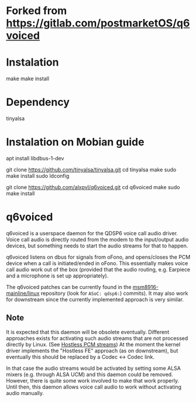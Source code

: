 # Forked from https://gitlab.com/postmarketOS/q6voiced

# Instalation
make 
make install

# Dependency
tinyalsa

# Instalation on Mobian guide
apt install libdbus-1-dev 

git clone https://github.com/tinyalsa/tinyalsa.git
cd tinyalsa
make 
sudo make install
sudo ldconfig

git clone https://github.com/alxpvl/q6voiced.git
cd q6voiced
make
sudo make install


# q6voiced
q6voiced is a userspace daemon for the QDSP6 voice call audio driver.
Voice call audio is directly routed from the modem to the input/output audio
devices, but something needs to start the audio streams for that to happen.

q6voiced listens on dbus for signals from oFono, and opens/closes the
PCM device when a call is initiated/ended in oFono. This essentially
makes voice call audio work out of the box (provided that the audio
routing, e.g. Earpiece and a microphone is set up appropriately).

The q6voiced patches can be currently found in the [msm8916-mainline/linux]
repository (look for `ASoC: qdsp6:`) commits). It may also work for downstream
since the currently implemented approach is very similar.

## Note
It is expected that this daemon will be obsolete eventually.
Different approaches exists for activating such audio streams that are not
processed directly by Linux. (See [Hostless PCM streams]) At the moment the
kernel driver implements the "Hostless FE" approach (as on downstream), but
eventually this should be replaced by a Codec <-> Codec link.

In that case the audio streams would be activated by setting some ALSA mixers
(e.g. through ALSA UCM) and this daemon could be removed. However, there is
quite some work involved to make that work properly. Until then, this daemon
allows voice call audio to work without activating audio manually.

[msm8916-mainline/linux]: https://github.com/msm8916-mainline/linux
[Hostless PCM streams]: https://www.kernel.org/doc/html/latest/sound/soc/dpcm.html#hostless-pcm-streams
